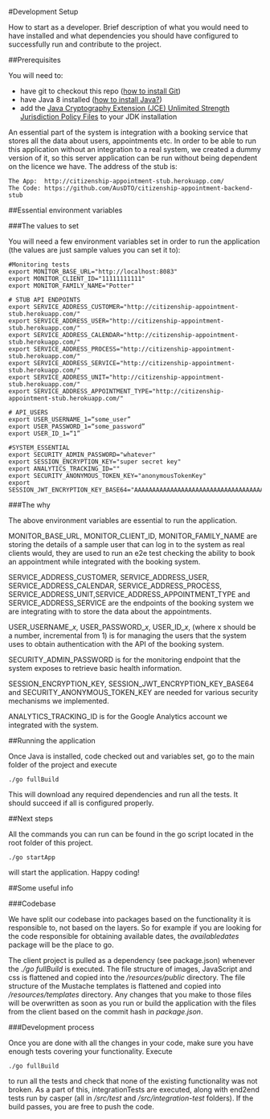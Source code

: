 #Development Setup

How to start as a developer. Brief description of what you would need to have installed and what dependencies you should have configured to successfully run and contribute to the project.

##Prerequisites

You will need to:

* have git to checkout this repo ([how to install Git](https://git-scm.com/book/en/v2/Getting-Started-Installing-Git))
* have Java 8 installed ([how to install Java?](https://java.com/en/download/help/download_options.xml))
* add the [Java Cryptography Extension (JCE) Unlimited Strength Jurisdiction Policy Files](http://www.oracle.com/technetwork/java/javase/downloads/jce8-download-2133166.html) to your JDK installation

An essential part of the system is integration with a booking service that stores all the data about users, appointments etc. In order to be able to run this application without an integration to a real system, we created a dummy version of it, so this server application can be run without being dependent on the licence we have. The address of the stub is:
        
    The App:  http://citizenship-appointment-stub.herokuapp.com/
    The Code: https://github.com/AusDTO/citizenship-appointment-backend-stub
    
##Essential environment variables

###The values to set

You will need a few environment variables set in order to run the application (the values are just sample values you can set it to):

    #Monitoring tests
    export MONITOR_BASE_URL="http://localhost:8083"
    export MONITOR_CLIENT_ID="11111111111" 
    export MONITOR_FAMILY_NAME="Potter"
    
    # STUB API ENDPOINTS
    export SERVICE_ADDRESS_CUSTOMER="http://citizenship-appointment-stub.herokuapp.com/"
    export SERVICE_ADDRESS_USER="http://citizenship-appointment-stub.herokuapp.com/"
    export SERVICE_ADDRESS_CALENDAR="http://citizenship-appointment-stub.herokuapp.com/"
    export SERVICE_ADDRESS_PROCESS="http://citizenship-appointment-stub.herokuapp.com/"
    export SERVICE_ADDRESS_SERVICE="http://citizenship-appointment-stub.herokuapp.com/"
    export SERVICE_ADDRESS_UNIT="http://citizenship-appointment-stub.herokuapp.com/"
    export SERVICE_ADDRESS_APPOINTMENT_TYPE="http://citizenship-appointment-stub.herokuapp.com/"
    
    # API_USERS
    export USER_USERNAME_1=“some_user”
    export USER_PASSWORD_1=“some_password”
    export USER_ID_1=“1”
    
    #SYSTEM_ESSENTIAL
    export SECURITY_ADMIN_PASSWORD="whatever"
    export SESSION_ENCRYPTION_KEY="super secret key"
    export ANALYTICS_TRACKING_ID=""
    export SECURITY_ANONYMOUS_TOKEN_KEY="anonymousTokenKey"
    export SESSION_JWT_ENCRYPTION_KEY_BASE64="AAAAAAAAAAAAAAAAAAAAAAAAAAAAAAAAAAAAAAAAAAA="
    
###The why
    
The above environment variables are essential to run the application. 

MONITOR_BASE_URL, MONITOR_CLIENT_ID, MONITOR_FAMILY_NAME are storing the details of a sample user that can log in to the system as real clients would, they are used to run an e2e test checking the ability to book an appointment while integrated with the booking system.

SERVICE_ADDRESS_CUSTOMER, SERVICE_ADDRESS_USER, SERVICE_ADDRESS_CALENDAR, SERVICE_ADDRESS_PROCESS, SERVICE_ADDRESS_UNIT,SERVICE_ADDRESS_APPOINTMENT_TYPE and SERVICE_ADDRESS_SERVICE are the endpoints of the booking system we are integrating with to store the data about the appointments. 
    
USER_USERNAME_*x*, USER_PASSWORD_*x*, USER_ID_*x*, (where x should be a number, incremental from 1) is for managing the users that the system uses to obtain authentication with the API of the booking system.

SECURITY_ADMIN_PASSWORD is for the monitoring endpoint that the system exposes to retrieve basic health information.

SESSION_ENCRYPTION_KEY, SESSION_JWT_ENCRYPTION_KEY_BASE64 and SECURITY_ANONYMOUS_TOKEN_KEY are needed for various security mechanisms we implemented.

ANALYTICS_TRACKING_ID is for the Google Analytics account we integrated with the system.


##Running the application

Once Java is installed, code checked out and variables set, go to the main folder of the project and execute

    ./go fullBuild

This will download any required dependencies and run all the tests. It should succeed if all is configured properly.

##Next steps

All the commands you can run can be found in the go script located in the root folder of this project. 

    ./go startApp

will start the application. Happy coding!

##Some useful info

###Codebase

We have split our codebase into packages based on the functionality it is responsible to, not based on the layers. So for example if you are looking for the code responsible for obtaining available dates, the *availabledates* package will be the place to go.

The client project is pulled as a dependency (see package.json) whenever the *./go fullBuild* is executed. The file structure of images, JavaScript and css is flattened and copied into the */resources/public* directory. The file structure of the Mustache templates is flattened and copied into */resources/templates* directory. Any changes that you make to those files will be overwritten as soon as you run or build the application with the files from the client based on the commit hash in *package.json*.

###Development process

Once you are done with all the changes in your code, make sure you have enough tests covering your functionality. Execute 

    ./go fullBuild
    
to run all the tests and check that none of the existing functionality was not broken. As a part of this, integrationTests are executed, along with end2end tests run by casper (all in */src/test* and */src/integration-test* folders). If the build passes, you are free to push the code.
